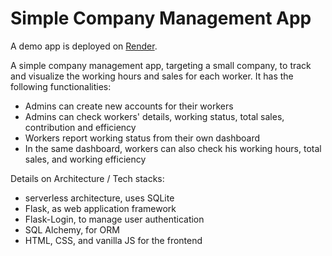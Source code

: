 # Simple Company Management App

A demo app is deployed on [Render](https://simple-company-management-app.onrender.com).

A simple company management app, targeting a small company, to track and visualize the working hours and sales for each worker. 
It has the following functionalities:
- Admins can create new accounts for their workers
- Admins can check workers' details, working status, total sales, contribution and efficiency
- Workers report working status from their own dashboard
- In the same dashboard, workers can also check his working hours, total sales, and working efficiency


Details on Architecture / Tech stacks:
- serverless architecture, uses SQLite
- Flask, as web application framework
- Flask-Login, to manage user authentication
- SQL Alchemy, for ORM
- HTML, CSS, and vanilla JS for the frontend